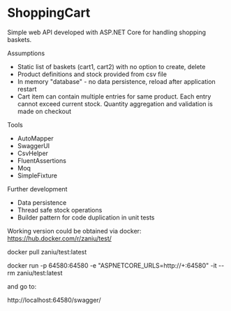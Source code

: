 # ShoppingCart
Simple web API developed with ASP.NET Core for handling shopping baskets.

Assumptions
- Static list of baskets (cart1, cart2) with no option to create, delete
- Product definitions and stock provided from csv file
- In memory "database" - no data persistence, reload after application restart
- Cart item can contain multiple entries for same product. Each entry cannot exceed current stock. Quantity aggregation and validation is made on checkout 

Tools
- AutoMapper
- SwaggerUI
- CsvHelper
- FluentAssertions
- Moq
- SimpleFixture 

Further development
- Data persistence
- Thread safe stock operations
- Builder pattern for code duplication in unit tests


Working version could be obtained via docker:
https://hub.docker.com/r/zaniu/test/

docker pull zaniu/test:latest

docker run -p 64580:64580 -e "ASPNETCORE_URLS=http://+:64580" -it --rm zaniu/test:latest

and go to:

http://localhost:64580/swagger/

